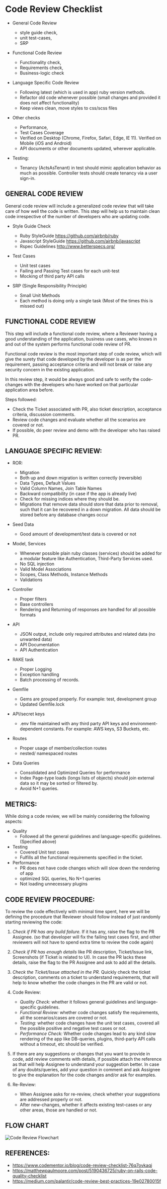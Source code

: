 # Code Review Checklist

- General Code Review 
  - style guide check, 
  - unit test-cases, 
  - SRP

- Functional Code Review 
  - Functionality check, 
  - Requirements check, 
  - Business-logic check


- Language Specific Code Review
  - Following latest (which is used in app) ruby version methods.
  - Refactor old code whenever possible (small changes and provided it does not affect functionality) 
  - Keep views clean, move styles to css/scss files


- Other checks
  - Performance, 
  - Test Cases Coverage
  - Verified on Desktop (Chrome, Firefox, Safari, Edge, IE 11). Verified on Mobile (iOS and Android)
  - API documents or other documents updated, wherever applicable.


- Testing: 
  - Tenancy (ActsAsTenant) in test should mimic application behavior as much as possible. Controller tests should create tenancy via a user sign-in.

## GENERAL CODE REVIEW

General code review will include a generalized code review that will take care of how well the code is written. This step will help us to maintain clean code irrespective of the number of developers who are updating code.

- Style Guide Check
  - Ruby StyleGuide https://github.com/airbnb/ruby
  - Javascript StyleGuide https://github.com/airbnb/javascript	
  - Rspec Guidelines http://www.betterspecs.org/	

- Test Cases
  - Unit test cases
  - Failing and Passing Test cases for each unit-test
  - Mocking of third party API calls

- SRP (Single Responsibility Principle)
  - Small Unit Methods
  - Each method is doing only a single task (Most of the times this is missed out)

## FUNCTIONAL CODE REVIEW

This step will include a functional code review, where a Reviewer having a good understanding of the application, business use cases, who knows in and out of the system performs functional code review of PR.

Functional code review is the most important step of code review, which will give the surety that code developed by the developer is as per the requirement, passing acceptance criteria and will not break or raise any security concern in the existing application.

In this review step, it would be always good and safe to verify the code-changes with the developers who have worked on that particular application area before. 

Steps followed:
  - Check the Ticket associated with PR, also ticket description, acceptance criteria, discussion comments.
  - Review code changes and evaluate whether all the scenarios are covered or not.
  - If possible, do peer review and demo with the developer who has raised PR. 

## LANGUAGE SPECIFIC REVIEW:

- ROR:
  - Migration 
  - Both up and down migration is written correctly (reversible)
  - Data Types, Default Values 
  - Valid Column Names, Join Table Names
  - Backward compatibility (in case if the app is already live) 
  - Check for missing indices where they should be.
  - Migrations that remove data should store that data prior to removal, such that it can be recovered in a down migration. All data should be stored before any database changes occur
- Seed Data 
  - Good amount of development/test data is covered or not
- Model, Services
  - Whenever possible plain ruby classes (services) should be added for a modular feature like Authentication, Third-Party Services used.
  - No SQL injection
  - Valid Model Associations
  - Scopes, Class Methods, Instance Methods
  - Validations	

- Controller
  - Proper filters
  - Base controllers
  - Rendering and Returning of responses are handled for all possible formats

- API
  - JSON output, include only required attributes and related data (no unwanted data)
  - API Documentation
  - API Authentication

- RAKE task
  - Proper Logging
  - Exception handling
  - Batch processing of records.

- Gemfile
  - Gems are grouped properly. For example:  test, development group
  - Updated Gemfile.lock 

- API/secret keys
  - .env file maintained with any third party API keys and environment-dependent constants. For example:  AWS keys, S3 Buckets, etc.

- Routes
  - Proper usage of member/collection routes
  - nested/ namespaced routes

- Data Queries 
  - Consolidated and Optimized Queries for performance 
  - Index Page-type loads (longs lists of objects) should join external data so it may be sorted or filtered by. 
  - Avoid N+1 queries.

## METRICS:

While doing a code review, we will be mainly considering the following aspects:

- Quality 
   - Followed all the general guidelines and language-specific guidelines. (Specified above)
- Testing
  - Covered Unit test cases
  - Fulfills all the functional requirements specified in the ticket.
- Performance
  - PR does not have code changes which will slow down the rendering of app
  - optimized SQL queries, No N+1 queries
  - Not loading unnecessary plugins

## CODE REVIEW PROCEDURE:


To review the code effectively with minimal time spent, here we will be defining the procedure that Reviewer should follow instead of just randomly starting reviewing the code:

1. *Check if PR has any build failure.* If it has any, raise the flag to the PR Assignee. (so that developer will fix the failing test cases first, and other reviewers will not have to spend extra time to review the code again)

2. *Check if PR has enough details* like PR description, Ticket/Issue link, Screenshots (if Ticket is related to UI). In case the PR lacks these details, raise the flag to the PR Assignee and ask to add all the details.

3. *Check the Ticket/Issue attached in the PR.* Quickly check the ticket description, comments on a ticket to understand requirements, that will help to know whether the code changes in the PR are valid or not.

4. Code Review:
    - *Quality Check:* whether it follows general guidelines and language-specific guidelines. 
    - *Functional Review:* whether code changes satisfy the requirements, all the scenarios/cases are covered or not.
    - *Testing:* whether code changes have the unit test cases, covered all the possible positive and negative test cases or not.
    - *Performance Check:* Whether code changes lead to any kind slow rendering of the app like DB-queries, plugins, third-party API calls without a timeout, etc should be verified.

5. If there are any suggestions or changes that you want to provide in code, add review comments with details, if possible attach the reference as that will help Assignee to understand your suggestion better. In case of any doubts/queries, add your question in comment and ask Assignee to give the explanation for the code changes and/or ask for examples. 

6. Re-Review: 
    - When Assignee asks for re-review, check whether your suggestions are addressed properly or not.
    - After new-changes, whether it affects existing test-cases or any other areas, those are handled or not.

## FLOW CHART
![Code Review Flowchart](https://github.com/sampatbadhe/Code-Review-Checklist/blob/master/Code%20Review%20Workflow.jpeg)

## REFERENCES:

- https://www.codementor.io/blog/code-review-checklist-76q7ovkaqj	
- https://matthewpaulmoore.com/post/5190436725/ruby-on-rails-code-quality-checklist
- https://medium.com/palantir/code-review-best-practices-19e02780015f	
